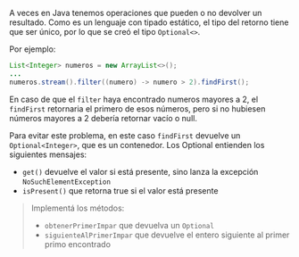 A veces en Java tenemos operaciones que pueden o no devolver un resultado. Como es un lenguaje con tipado estático, el tipo del retorno tiene que ser único, por lo que se creó el tipo `Optional<>`.

Por ejemplo:

``` java
List<Integer> numeros = new ArrayList<>();
...
numeros.stream().filter((numero) -> numero > 2).findFirst();
```

En caso de que el `filter` haya encontrado numeros mayores a 2, el `findFirst` retornaria el primero de esos números, pero si no hubiesen números mayores a 2 debería retornar vacío o null.

Para evitar este problema, en este caso `findFirst` devuelve un `Optional<Integer>`, que es un contenedor.
Los Optional entienden los siguientes mensajes:

* `get()` devuelve el valor si está presente, sino lanza la excepción `NoSuchElementException`
* `isPresent()` que retorna true si el valor está presente

> Implementá los métodos:
>
> * `obtenerPrimerImpar` que devuelva un `Optional`
> * `siguienteAlPrimerImpar` que devuelve el entero siguiente al primer primo encontrado
